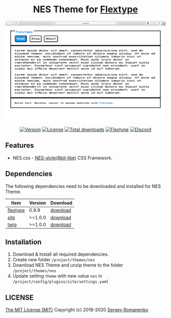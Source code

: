 <h1 align="center">NES Theme for <a href="https://flextype.org/">Flextype</a></h1>

![preview](preview.png)

<p align="center">
<a href="https://github.com/flextype-themes/nes/releases"><img alt="Version" src="https://img.shields.io/github/release/flextype-themes/nes.svg?label=version&color=black"></a> <a href="https://github.com/flextype-themes/nes"><img src="https://img.shields.io/badge/license-MIT-blue.svg?color=black" alt="License"></a> <a href="https://github.com/flextype-themes/nes"><img src="https://img.shields.io/github/downloads/flextype-themes/nes/total.svg?color=black" alt="Total downloads"></a> <a href="https://github.com/flextype-themes/nes"><img src="https://img.shields.io/badge/Flextype-0.9.9-green.svg?color=black" alt="Flextype"></a> <a href=""><img src="https://img.shields.io/discord/423097982498635778.svg?logo=discord&color=black&label=Discord%20Chat" alt="Discord"></a>
</p>

## Features

* NES.css - [NES-style(8bit-like)](https://github.com/nostalgic-css/NES.css) CSS Framework.

## Dependencies

The following dependencies need to be downloaded and installed for NES Theme.

| Item | Version | Download |
|---|---|---|
| [flextype](https://github.com/flextype/flextype) | 0.9.9 | [download](https://github.com/flextype/flextype/releases) |
| [site](https://github.com/flextype-plugins/site) | >=1.0.0 | [download](https://github.com/flextype-plugins/site/releases) |
| [twig](https://github.com/flextype-plugins/twig) | >=1.0.0 | [download](https://github.com/flextype-plugins/twig/releases) |

## Installation

1. Download & Install all required dependencies.
2. Create new folder `/project/themes/nes`
3. Download NES Theme and unzip theme to the folder `/project/themes/nes`
4. Update setting `theme` with new value `nes` in `/project/config/plugins/site/settings.yaml`

## LICENSE
[The MIT License (MIT)](https://github.com/flextype-themes/nes/blob/master/LICENSE.txt)
Copyright (c) 2018-2020 [Sergey Romanenko](https://github.com/Awilum)
